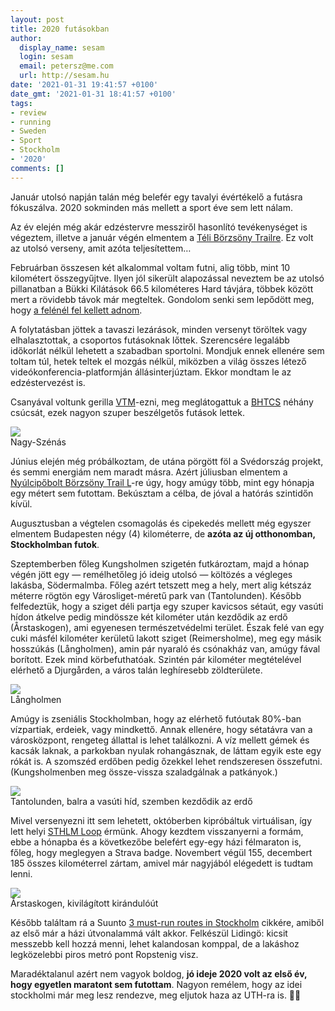 ```yaml
---
layout: post
title: 2020 futásokban
author:
  display_name: sesam
  login: sesam
  email: petersz@me.com
  url: http://sesam.hu
date: '2021-01-31 19:41:57 +0100'
date_gmt: '2021-01-31 18:41:57 +0100'
tags:
- review
- running
- Sweden
- Sport
- Stockholm
- '2020'
comments: []
---
```


Január utolsó napján talán még belefér egy tavalyi évértékelő a futásra fókuszálva. 2020 sokminden más mellett a sport éve sem lett nálam.

Az év elején még akár edzéstervre messziről hasonlító tevékenységet is végeztem, illetve a január végén elmentem a [Téli Börzsöny Trailre](http://okofutas.hu/teli-borzsony-trail.html). Ez volt az utolsó verseny, amit azóta teljesítettem…

Februárban összesen két alkalommal voltam futni, alig több, mint 10 kilométert összegyűjtve. Ilyen jól sikerült alapozással neveztem be az utolsó pillanatban a Bükki Kilátások 66.5 kilométeres Hard távjára, többek között mert a rövidebb távok már megteltek. Gondolom senki sem lepődött meg, hogy [a felénél fel kellett adnom](https://sesam.hu/2020/03/09/bukki-kilatasok-hard-dnf/).

A folytatásban jöttek a tavaszi lezárások, minden versenyt töröltek vagy elhalasztottak, a csoportos futásoknak lőttek. Szerencsére legalább időkorlát nélkül lehetett a szabadban sportolni. Mondjuk ennek ellenére sem toltam túl, hetek teltek el mozgás nélkül, miközben a világ összes létező videókonferencia-platformján állásinterjúztam. Ekkor mondtam le az edzéstervezést is.

Csanyával voltunk gerilla [VTM](https://terepfutas.hu/event/ensport-vertes-terep-maraton/)-ezni, meg meglátogattuk a [BHTCS](https://bhtcs.hu) néhány csúcsát, ezek nagyon szuper beszélgetős futások lettek.

[![](https://sesam.hu/wp-content/uploads/2021/01/IMG_2732-1024x768.jpeg)](https://sesam.hu/wp-content/uploads/2021/01/IMG_2732-scaled.jpeg)  
Nagy-Szénás

Június elején még próbálkoztam, de utána pörgött föl a Svédország projekt, és semmi energiám nem maradt másra. Azért júliusban elmentem a [Nyúlcipőbolt Börzsöny Trail L](https://sesam.hu/2020/07/28/borzsony-trail-l-2020-dsq/)-re úgy, hogy amúgy több, mint egy hónapja egy métert sem futottam. Bekúsztam a célba, de jóval a hatórás szintidőn kívül.

Augusztusban a végtelen csomagolás és cipekedés mellett még egyszer elmentem Budapesten négy (4) kilométerre, de **azóta az új otthonomban, Stockholmban futok**.

Szeptemberben főleg Kungsholmen szigetén futkároztam, majd a hónap végén jött egy — remélhetőleg jó ideig utolsó — költözés a végleges lakásba, Södermalmba. Főleg azért tetszett meg a hely, mert alig kétszáz méterre rögtön egy Városliget-méretű park van (Tantolunden). Később felfedeztük, hogy a sziget déli partja egy szuper kavicsos sétaút, egy vasúti hídon átkelve pedig mindössze két kilométer után kezdődik az erdő (Årstaskogen), ami egyenesen természetvédelmi terület. Észak felé van egy cuki másfél kilométer kerületű lakott sziget (Reimersholme), meg egy másik hosszúkás (Långholmen), amin pár nyaraló és csónakház van, amúgy fával borított. Ezek mind körbefuthatóak. Szintén pár kilométer megtételével elérhető a Djurgården, a város talán leghíresebb zöldterülete.

[![](https://sesam.hu/wp-content/uploads/2021/01/IMG_0162-1024x768.jpeg)](https://sesam.hu/wp-content/uploads/2021/01/IMG_0162-scaled.jpeg)  
Långholmen

Amúgy is zseniális Stockholmban, hogy az elérhető futóutak 80%-ban vízpartiak, erdeiek, vagy mindkettő. Annak ellenére, hogy sétatávra van a városközpont, rengeteg állattal is lehet találkozni. A víz mellett gémek és kacsák laknak, a parkokban nyulak rohangásznak, de láttam egyik este egy rókát is. A szomszéd erdőben pedig őzekkel lehet rendszeresen összefutni. (Kungsholmenben meg össze-vissza szaladgálnak a patkányok.)

[![](https://sesam.hu/wp-content/uploads/2021/01/FullSizeRender-1024x768.jpeg)](https://sesam.hu/wp-content/uploads/2021/01/FullSizeRender-scaled.jpeg)  
Tantolunden, balra a vasúti híd, szemben kezdődik az erdő

Mivel versenyezni itt sem lehetett, októberben kipróbáltuk virtuálisan, így lett helyi [STHLM Loop](https://sthlmchallenge.se/sthlm-x/) érmünk. Ahogy kezdtem visszanyerni a formám, ebbe a hónapba és a következőbe belefért egy-egy házi félmaraton is, főleg, hogy meglegyen a Strava badge. Novembert végül 155, decembert 185 összes kilométerrel zártam, amivel már nagyjából elégedett is tudtam lenni.

[![](https://sesam.hu/wp-content/uploads/2021/01/IMG_0929-1024x768.jpeg)](https://sesam.hu/wp-content/uploads/2021/01/IMG_0929-scaled.jpeg)  
Årstaskogen, kivilágított kirándulóút

Később találtam rá a Suunto [3 must-run routes in Stockholm](https://www.suunto.com/sv-se/sports/News-Articles-container-page/3-must-run-routes-in-Stockholm/) cikkére, amiből az első már a házi útvonalammá vált akkor. Felkészül Lidingö: kicsit messzebb kell hozzá menni, lehet kalandosan komppal, de a lakáshoz legközelebbi piros metró pont Ropstenig visz.

Maradéktalanul azért nem vagyok boldog, **jó ideje 2020 volt az első év, hogy egyetlen maratont sem futottam**. Nagyon remélem, hogy az idei stockholmi már meg lesz rendezve, meg eljutok haza az UTH-ra is. 🤞🏻
